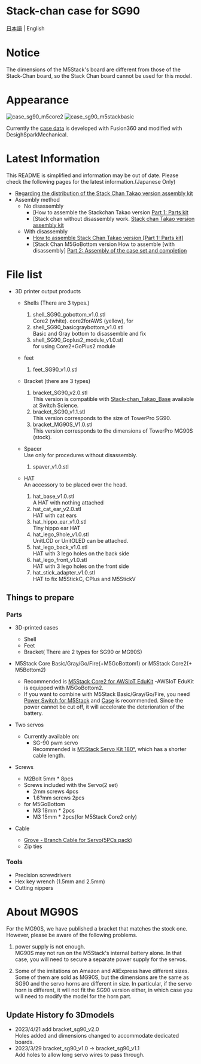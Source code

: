 # Stack-chan case for SG90
[日本語](./README_for_SG90andM5GoBottomBoard_ja.md) | English
# Notice

The dimensions of the M5Stack's board are different from those of the Stack-Chan board, so the Stack Chan board cannot be used for this model.

# Appearance
![case_sg90_m5core2](./docs/images/case_sg90_m5core2.jpg)
![case_sg90_m5stackbasic](./docs/images/case_sg90_m5stackbasic.jpg)

Currently the [case data](./case_for_SG90andM5GoBottomBoard/) is developed with Fusion360 and modified with DesighSparkMechanical.

# Latest Information

This README is simplified and information may be out of date. Please check the following pages for the latest information.(Japanese Only)

* [Regarding the distribution of the Stack Chan Takao version assembly kit](https://raspberrypi.mongonta.com/about-products-stackchan-m5gobottom-version/)
* Assembly method
  * No disassembly
    * [How to assemble the Stackchan Takao version [Part 1: Parts kit](https://raspberrypi.mongonta.com/how-to-make-stackchan-m5gobottom/)
    * [Stack chan without disassembly work. [Stack chan Takao version assembly kit](https://raspberrypi.mongonta.com/how-to-build-easy-stackchan-m5gobottom/)
  * With disassembly
    * [How to assemble Stack Chan Takao version [Part 1: Parts kit]](https://raspberrypi.mongonta.com/how-to-make-stackchan-m5gobottom/)
    * [Stack Chan M5GoBottom version How to assemble [with disassembly] [Part 2: Assembly of the case set and completion](https://raspberrypi.mongonta.com/how-to-make-stackchan-m5gobottom-2/)

# File list

* 3D printer output products
  * Shells (There are 3 types.)
    1. shell_SG90_gobottom_v1.0.stl<br>Core2 (white). core2forAWS (yellow), for
    1. shell_SG90_basicgraybottom_v1.0.stl<br>Basic and Gray bottom to disassemble and fix
    1. shell_SG90_Goplus2_module_v1.0.stl<br>for using Core2+GoPlus2 module
  * feet
    1. feet_SG90_v1.0.stl
  * Bracket (there are 3 types)
    1. bracket_SG90_v2.0.stl<br>This version is compatible with [Stack-chan_Takao_Base](https://www.switch-science.com/products/8905) available at Switch Science.
    1. bracket_SG90_v1.1.stl<br>This version corresponds to the size of TowerPro SG90.
    1. bracket_MG90S_V1.0.stl<br>This version corresponds to the dimensions of TowerPro MG90S (stock).
  * Spacer<br>Use only for procedures without disassembly.
    1. spaver_v1.0.stl

  * HAT<br>An accessory to be placed over the head.
    1. hat_base_v1.0.stl<br>A HAT with nothing attached
    1. hat_cat_ear_v2.0.stl<br>HAT with cat ears
    1. hat_hippo_ear_v1.0.stl<br>Tiny hippo ear HAT
    1. hat_lego_9hole_v1.0.stl<br>UnitLCD or UnitOLED can be attached.
    1. hat_lego_back_v1.0.stl<br>HAT with 3 lego holes on the back side
    1. hat_lego_front_v1.0.stl<br>HAT with 3 lego holes on the front side
    1. hat_stick_adapter_v1.0.stl<br>HAT to fix M5StickC, CPlus and M5StickV

## Things to prepare

### Parts

* 3D-printed cases
  * Shell
  * Feet
  * Bracket( There are 2 types for SG90 or MG90S) 
* M5Stack Core Basic/Gray/Go/Fire(+M5GoBottom1) or M5Stack Core2(+ M5Bottom2)
  * Recommended is [M5Stack Core2 for AWSIoT EduKit](https://shop.m5stack.com/collections/stack-series/products/m5stack-core2-esp32-iot-development-kit-for-aws-iot-edukit) -AWSIoT EduKit is equipped with M5GoBottom2.
  * If you want to combine with M5Stack Basic/Gray/Go/Fire, you need [Power Switch for M5Stack](https://www.switch-science.com/catalog/5726/) and [Case](https://www.switch-science.com/catalog/6295/) is recommended. Since the power cannot be cut off, it will accelerate the deterioration of the battery.

* Two servos
  * Currently available on:
    * SG-90 pwm servo<br>Recommended is [M5Stack Servo Kit 180°](https://shop.m5stack.com/collections/m5-accessories/products/servo-kit-180), which has a shorter cable length.

* Screws
  * M2Bolt 5mm * 8pcs 
  * Screws included with the Servo(2 set)
    * 2mm screws 4pcs
    * 1.6?mm screws 2pcs
  * for M5GoBottom
    * M3 18mm * 2pcs
    * M3 15mm * 2pcs(for M5Stack Core2 only)
* Cable
  * [Grove - Branch Cable for Servo(5PCs pack)](https://www.seeedstudio.com/Grove-Branch-Cable-for-Servo-5PCs-pack.html)
  * Zip ties

### Tools
  * Precision screwdrivers
  * Hex key wrench (1.5mm and 2.5mm)
  * Cutting nippers

# About MG90S
For the MG90S, we have published a bracket that matches the stock one. However, please be aware of the following problems.

1. power supply is not enough. <br>MG90S may not run on the M5Stack's internal battery alone. In that case, you will need to secure a separate power supply for the servos.

1. Some of the imitations on Amazon and AliExpress have different sizes. <br>Some of them are sold as MG90S, but the dimensions are the same as SG90 and the servo horns are different in size. In particular, if the servo horn is different, it will not fit the SG90 version either, in which case you will need to modify the model for the horn part.

## Update History fo 3Dmodels

- 2023/4/21 add bracket_sg90_v2.0<br>Holes added and dimensions changed to accommodate dedicated boards.
- 2023/3/29 bracket_sg90_v1.0 → bracket_sg90_v1.1<br>Add holes to allow long servo wires to pass through.

